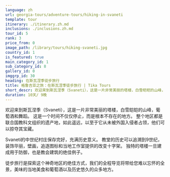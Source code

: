 ```yaml
---
language: zh
url: georgia-tours/adventure-tours/hiking-in-svaneti
template: tour
itinerary: ./itinerary.zh.md
inclusions: ./inclusions.zh.md
tour_id: 5
rank: 3
price_from: 0
image_path: /library/tours/hiking-svaneti.jpg
country_id: 1
is_featured: true
main_category_id: 1
sub_category_id: 8
gallery_id: 0
imggrp_id: 30
heading: 在斯瓦涅季徒步旅行
title: 格鲁吉亚之旅：在斯瓦涅季徒步旅行 | Tika Tours
short_descr: 欢迎来到斯瓦涅季（Svaneti），这是一片非常美丽的塔楼，白雪皑皑的山峰，葡萄酒和舞蹈。
duration: 10天/ 9晚
---
```

欢迎来到斯瓦涅季（Svaneti），这是一片非常美丽的塔楼，白雪皑皑的山峰，葡萄酒和舞蹈。 这是一个时间不仅仅停止，而是根本不存在的地方。 整个地区都是联合国教科文组织的遗产地，如此遥远，以至于它从未被外国入侵者占领，他们可以掠夺其宝藏。

Svaneti的中世纪村庄保存完好，充满历史意义。 教堂的历史可以追溯到9世纪，装饰华丽，壁画，追逐图标和当地工作室提供的改变十字架。 独特的塔楼一旦建成用于防御，也是教会建筑的绝佳例子。

徒步旅行是探索这个神奇地区的绝佳方式，我们的全程导览将带给您难以忘怀的全景，美味的当地美食和葡萄酒以及历史悠久的众多地方。